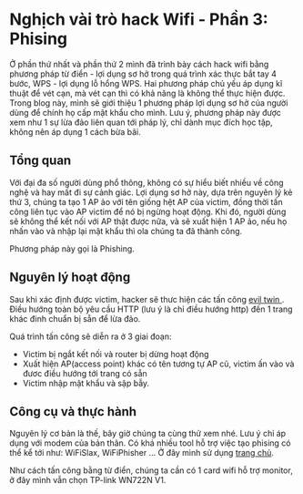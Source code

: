 # Nghịch vài trò hack Wifi - Phần 3: Phising

Ở phần thứ nhất và phần thứ 2 mình đã trình bày cách hack wifi bằng phương pháp từ điển - lợi dụng sơ hở trong quá trình xác thực bắt tay 4 bước, WPS - lợi dụng lỗ hổng WPS. Hai phương pháp chủ yếu áp dụng kĩ thuật để vét cạn, mà vét cạn thì có khả năng là không thể thực hiện được. Trong blog này, mình sẽ giới thiệu 1 phương pháp lợi dụng sơ hở của người dùng để chính họ cấp mật khẩu cho mình. Lưu ý, phương pháp này được xem như 1 sự lừa đảo liên quan tới pháp lý, chỉ dành mục đích học tập, không nên áp dụng 1 cách bừa bãi.

## Tổng quan

Với đại đa số người dùng phổ thông, không có sự hiểu biết nhiều về công nghệ và hay mất đi sự cảnh giác. Lợi dụng sơ hở này, dựa trên nguyên lý kẻ thứ 3, chúng ta tạo 1 AP ảo với tên giống hệt AP của victim, đồng thời tấn công liên tục vào AP victim để nó bị ngừng hoạt động. Khi đó, người dùng sẽ không thể kết nối với AP thật được nữa, và sẽ xuất hiện 1 AP ảo, nếu họ nhấn vào và nhập lại mật khẩu thì ola chúng ta đã thành công.

Phương pháp này gọi là Phishing.

## Nguyên lý hoạt động

Sau khi xác định được victim, hacker sẽ thưc hiện các tấn công <a href='https://www.pandasecurity.com/en/mediacenter/security/what-is-an-evil-twin-attack/'> evil twin </a>. Điều hướng toàn bộ yêu cầu HTTP (lưu ý là chỉ điều hướng http) đến 1 trang khác đinh chuẩn bị sẵn để lừa đảo.

Quá trình tấn công sẽ diễn ra ở 3 giai đoạn:
- Victim bị ngắt kết nối và router bị dừng hoạt động
- Xuất hiện AP(access point) khác có tên tương tự AP cũ, victim ấn vào và đươc điều hướng tới trang có sẵn
- Victim nhập mật khẩu và sập bẫy.


## Công cụ và thực hành

Nguyên lý cơ bản là thế, bây giờ chúng ta cùng thử xem nhé. Lưu ý chỉ áp dụng với modem của bản thân.
Có khá nhiều tool hỗ trợ việc tạo phising có thể kể tới như: WiFiSlax, WiFiPhisher ...
Ở đây mình sử dụng <a href='https://github.com/wifiphisher/wifiphisher'>trang chủ</a>.

Như cách tấn công bằng từ điển, chúng ta cần có 1 card wifi hỗ trợ monitor, ở đây mình vẫn chọn TP-link WN722N V1.

